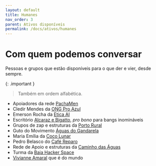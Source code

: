 ```yaml
---
layout: default
title: Humanes
nav_order: 3
parent: Ativos disponíveis
permalink: /docs/ativos/humanes
---
```


# Com quem podemos conversar 
Pessoas e grupos que estão disponíveis para o que der e vier, desde sempre. 


{: .important }
> Também em ordem alfabética.

- Apoiadores da rede <a href="https://pacha.men" target="_blank">PachaMen</a>
- Cledir Mendes da <a href="https://www.instagram.com/pro_azul_ambiental/" target="_blank">ONG Pro Azul</a>
- Emerson Rocha da <a href="https://etica.ai" target="_blank">Etica AI</a>
- Escritório <a href="https//alcarazebigatto.com" target="_blank">Alcaraz e Bigatto</a>, *pro bono* para bangs inomináveis
- Grupos de zap e estruturas da <a href="https://portorural.com.br" target="_blank">Porto Rural</a>
- Guto do Movimento <a href="https://aguasdogandarela.org.br" target="_blank">Águas do Gandarela</a>
- Maria Emília da <a href="https://cocolunar.com" target="_blank">Coco Lunar</a>
- Pedro Belasco do <a href="https://pt-br.facebook.com/cafe.reparo/" target="_blank">Café Reparo</a>
- Rede de Apoio e estruturas da <a href="https://caminhodasaguas.org.br" target="_blank">Caminho das Águas</a>
- Turma da <a href="https://baiahacker.space" target="_blank">Baia Hacker Space</a>
- <a href="https://entrenostodos.wordpress.com/sinapse/trajetoria-e-curriculo" target="_blank">Vivianne Amaral</a> que é do mundo


